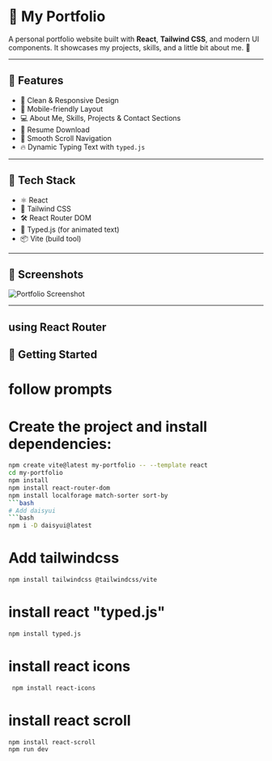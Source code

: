 # 💼 My Portfolio

A personal portfolio website built with **React**, **Tailwind CSS**, and modern UI components. It showcases my projects, skills, and a little bit about me. 🚀

---

## 🌟 Features

- 🎨 Clean & Responsive Design
- 📱 Mobile-friendly Layout
- 💻 About Me, Skills, Projects & Contact Sections
- 📎 Resume Download
- 🔗 Smooth Scroll Navigation
- 🔥 Dynamic Typing Text with `typed.js`

---

## 🔧 Tech Stack

- ⚛️ React
- 🎨 Tailwind CSS
- 🛠️ React Router DOM
- 📝 Typed.js (for animated text)
- 📦 Vite (build tool)

---

## 📸 Screenshots

![Portfolio Screenshot](./public/screenshot.png)

---

## using React Router

## 🚀 Getting Started

# follow prompts

# Create the project and install dependencies: 
```bash
npm create vite@latest my-portfolio -- --template react 
cd my-portfolio
npm install
npm install react-router-dom  
npm install localforage match-sorter sort-by 
```bash 
# Add daisyui
```bash
npm i -D daisyui@latest
```
# Add tailwindcss
```bash
npm install tailwindcss @tailwindcss/vite
```
#  install react "typed.js"
```bash
npm install typed.js
```
#  install react  icons
```bash
 npm install react-icons
 ```
 #  install react  scroll
 ```bash
 npm install react-scroll  
npm run dev
 ```
